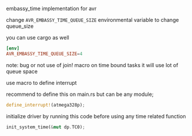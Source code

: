 embassy_time implementation for avr

change `AVR_EMBASSY_TIME_QUEUE_SIZE` environmental variable to change queue_size

you can use cargo as well
```toml
[env]
AVR_EMBASSY_TIME_QUEUE_SIZE=4
```

note: bug or not use of join! macro on time bound tasks it will use lot of queue space

use macro to define interrupt

recommend to define this on main.rs but can be any module;
```rust
define_interrupt!(atmega328p);
```

initialize driver by running this code before using any time related function
```rust
init_system_time(&mut dp.TC0);
```
